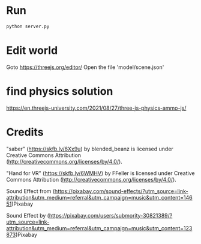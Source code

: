 # Run
```bash
python server.py
```

# Edit world
Goto https://threejs.org/editor/
Open the file 'model/scene.json'

# find physics solution
https://en.threejs-university.com/2021/08/27/three-js-physics-ammo-js/

# Credits
"saber" (https://skfb.ly/6Xx9u) by blended_beanz is licensed under Creative Commons Attribution (http://creativecommons.org/licenses/by/4.0/).

"Hand for VR" (https://skfb.ly/6WMHV) by FFeller is licensed under Creative Commons Attribution (http://creativecommons.org/licenses/by/4.0/).

Sound Effect from (https://pixabay.com/sound-effects/?utm_source=link-attribution&utm_medium=referral&utm_campaign=music&utm_content=14651)Pixabay

Sound Effect by (https://pixabay.com/users/submority-30821389/?utm_source=link-attribution&utm_medium=referral&utm_campaign=music&utm_content=123873)Pixabay